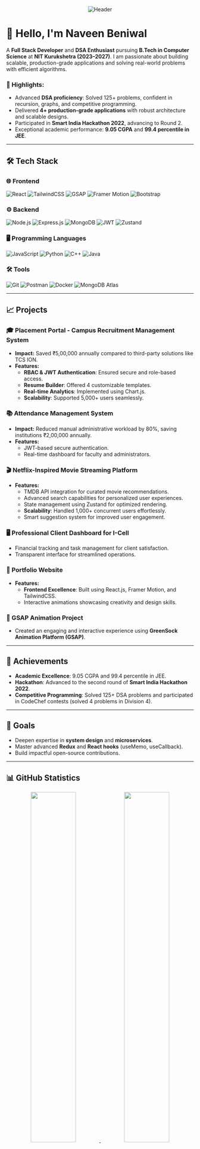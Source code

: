 <!-- Header Section -->
<div align="center">
  <img src="https://capsule-render.vercel.app/api?type=waving&color=gradient&height=200&text=Naveen%20Beniwal&fontAlign=50&fontAlignY=40&fontSize=45&desc=Full%20Stack%20Developer%20%7C%20DSA%20Enthusiast&descAlign=50&descAlignY=60" alt="Header" />
</div>

# 👋 Hello, I'm Naveen Beniwal

A **Full Stack Developer** and **DSA Enthusiast** pursuing **B.Tech in Computer Science** at **NIT Kurukshetra (2023–2027)**. I am passionate about building scalable, production-grade applications and solving real-world problems with efficient algorithms.

### 🎯 Highlights:
- Advanced **DSA proficiency**: Solved 125+ problems, confident in recursion, graphs, and competitive programming.
- Delivered **4+ production-grade applications** with robust architecture and scalable designs.
- Participated in **Smart India Hackathon 2022**, advancing to Round 2.
- Exceptional academic performance: **9.05 CGPA** and **99.4 percentile in JEE**.

---

## 🛠️ Tech Stack

### 🌐 Frontend
![React](https://img.shields.io/badge/-React-61DAFB?style=flat&logo=react&logoColor=white)
![TailwindCSS](https://img.shields.io/badge/-TailwindCSS-38B2AC?style=flat&logo=tailwind-css&logoColor=white)
![GSAP](https://img.shields.io/badge/-GSAP-88CE02?style=flat&logo=greensock&logoColor=white)
![Framer Motion](https://img.shields.io/badge/-Framer%20Motion-0055FF?style=flat&logo=framer&logoColor=white)
![Bootstrap](https://img.shields.io/badge/-Bootstrap-7952B3?style=flat&logo=bootstrap&logoColor=white)

### ⚙️ Backend
![Node.js](https://img.shields.io/badge/-Node.js-339933?style=flat&logo=node.js&logoColor=white)
![Express.js](https://img.shields.io/badge/-Express.js-000000?style=flat&logo=express&logoColor=white)
![MongoDB](https://img.shields.io/badge/-MongoDB-47A248?style=flat&logo=mongodb&logoColor=white)
![JWT](https://img.shields.io/badge/-JWT-black?style=flat&logo=json-web-tokens&logoColor=white)
![Zustand](https://img.shields.io/badge/-Zustand-FFC107?style=flat&logo=data:image/png;base64,<Base64Image>)

### 🖥️ Programming Languages
![JavaScript](https://img.shields.io/badge/-JavaScript-F7DF1E?style=flat&logo=javascript&logoColor=white)
![Python](https://img.shields.io/badge/-Python-3776AB?style=flat&logo=python&logoColor=white)
![C++](https://img.shields.io/badge/-C++-00599C?style=flat&logo=c%2B%2B&logoColor=white)
![Java](https://img.shields.io/badge/-Java-007396?style=flat&logo=java&logoColor=white)

### 🛠️ Tools
![Git](https://img.shields.io/badge/-Git-F05032?style=flat&logo=git&logoColor=white)
![Postman](https://img.shields.io/badge/-Postman-FF6C37?style=flat&logo=postman&logoColor=white)
![Docker](https://img.shields.io/badge/-Docker-2496ED?style=flat&logo=docker&logoColor=white)
![MongoDB Atlas](https://img.shields.io/badge/-MongoDB%20Atlas-47A248?style=flat&logo=mongodb&logoColor=white)

---

## 📈 Projects

### 🎓 Placement Portal - Campus Recruitment Management System
- **Impact:** Saved ₹5,00,000 annually compared to third-party solutions like TCS ION.
- **Features:**
  - **RBAC & JWT Authentication**: Ensured secure and role-based access.
  - **Resume Builder**: Offered 4 customizable templates.
  - **Real-time Analytics**: Implemented using Chart.js.
  - **Scalability**: Supported 5,000+ users seamlessly.
  
### 📚 Attendance Management System
- **Impact:** Reduced manual administrative workload by 80%, saving institutions ₹2,00,000 annually.
- **Features:**
  - JWT-based secure authentication.
  - Real-time dashboard for faculty and administrators.

### 🎬 Netflix-Inspired Movie Streaming Platform
- **Features:**
  - TMDB API integration for curated movie recommendations.
  - Advanced search capabilities for personalized user experiences.
  - State management using Zustand for optimized rendering.
  - **Scalability**: Handled 1,000+ concurrent users effortlessly.
  - Smart suggestion system for improved user engagement.

### 🖥️ Professional Client Dashboard for I-Cell
- Financial tracking and task management for client satisfaction.
- Transparent interface for streamlined operations.

### 🌟 Portfolio Website
- **Features:**
  - **Frontend Excellence**: Built using React.js, Framer Motion, and TailwindCSS.
  - Interactive animations showcasing creativity and design skills.

### 🎨 GSAP Animation Project
- Created an engaging and interactive experience using **GreenSock Animation Platform (GSAP)**.

---

## 🎯 Achievements
- **Academic Excellence**: 9.05 CGPA and 99.4 percentile in JEE.
- **Hackathon**: Advanced to the second round of **Smart India Hackathon 2022**.
- **Competitive Programming**: Solved 125+ DSA problems and participated in CodeChef contests (solved 4 problems in Division 4).

---

## 🚀 Goals
- Deepen expertise in **system design** and **microservices**.
- Master advanced **Redux** and **React hooks** (useMemo, useCallback).
- Build impactful open-source contributions.

---

## 📊 GitHub Statistics

<p align="center">
  <a href="https://github.com/Naveen-Beniwal">
    <img width="49%" src="https://github-readme-stats.vercel.app/api?username=Naveen-Beniwal&show_icons=true&theme=tokyonight&hide_border=true" />
  </a>
  <a href="https://github.com/Naveen-Beniwal">
    <img width="49%" src="https://github-readme-stats.vercel.app/api/top-langs/?username=Naveen-Beniwal&theme=tokyonight&hide_border=true&layout=compact" />
  </a>
</p>

---

<div align="center">
  <img src="https://komarev.com/ghpvc/?username=Naveen-Beniwal&label=Profile%20Views&color=brightgreen&style=flat-square" alt="Profile Views" />
</div>

<div align="center">
  <img src="https://capsule-render.vercel.app/api?type=waving&color=gradient&height=150&section=footer" />
</div>

